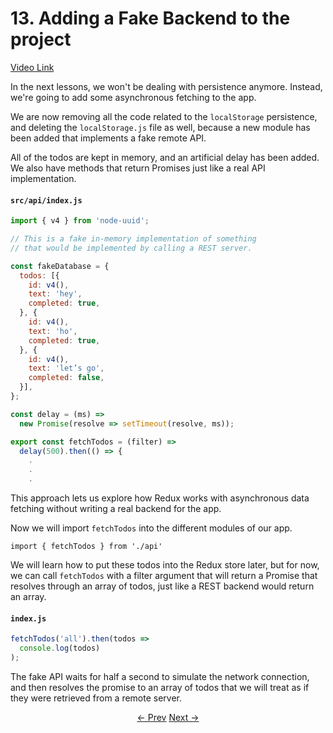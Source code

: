 # 13. Adding a Fake Backend to the project
[Video Link](https://egghead.io/lessons/javascript-redux-adding-a-fake-backend-to-the-project)

In the next lessons, we won't be dealing with persistence anymore. Instead, we're going to add some asynchronous fetching to the app.

We are now removing all the code related to the `localStorage` persistence, and deleting the `localStorage.js` file as well, because a new module has been added that implements a fake remote API.

All of the todos are kept in memory, and an artificial delay has been added. We also have methods that return Promises just like a real API implementation.

#### `src/api/index.js`
```javascript
import { v4 } from 'node-uuid';

// This is a fake in-memory implementation of something
// that would be implemented by calling a REST server.

const fakeDatabase = {
  todos: [{
    id: v4(),
    text: 'hey',
    completed: true,
  }, {
    id: v4(),
    text: 'ho',
    completed: true,
  }, {
    id: v4(),
    text: 'let’s go',
    completed: false,
  }],
};

const delay = (ms) =>
  new Promise(resolve => setTimeout(resolve, ms));

export const fetchTodos = (filter) =>
  delay(500).then(() => {
    .
    .
    .
```

This approach lets us explore how Redux works with asynchronous data fetching without writing a real backend for the app.

Now we will import `fetchTodos` into the different modules of our app.

`import { fetchTodos } from './api'`

We will learn how to put these todos into the Redux store later, but for now, we can call `fetchTodos` with a filter argument that will return a Promise that resolves through an array of todos, just like a REST backend would return an array.

#### `index.js`
```javascript
fetchTodos('all').then(todos =>
  console.log(todos)
);
```

The fake API waits for half a second to simulate the network connection, and then resolves the promise to an array of todos that we will treat as if they were retrieved from a remote server.

<p align="center">
<a href="./12-Wrapping_dispatch_to_Log_Actions.md"><- Prev</a>
<a href="./14-Fetching_Data_on_Route_Change.md">Next -></a>
</p>
